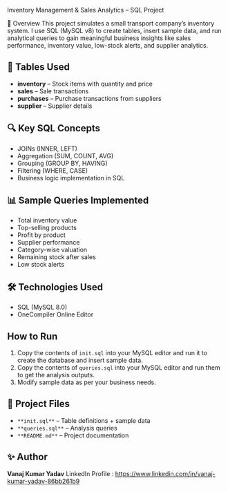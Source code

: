 Inventory Management & Sales Analytics – SQL Project

📌 Overview
This project simulates a small transport company’s inventory system. I use SQL (MySQL v8) to create tables, insert sample data, and run analytical queries to gain meaningful business insights like sales performance, inventory value, low-stock alerts, and supplier analytics.

## 🧱 Tables Used
- **inventory** – Stock items with quantity and price
- **sales** – Sale transactions
- **purchases** – Purchase transactions from suppliers
- **supplier** – Supplier details

## 🔍 Key SQL Concepts
- JOINs (INNER, LEFT)
- Aggregation (SUM, COUNT, AVG)
- Grouping (GROUP BY, HAVING)
- Filtering (WHERE, CASE)
- Business logic implementation in SQL

## 📊 Sample Queries Implemented
- Total inventory value
- Top-selling products
- Profit by product
- Supplier performance
- Category-wise valuation
- Remaining stock after sales
- Low stock alerts

## 🛠️ Technologies Used
- SQL (MySQL 8.0)
- OneCompiler Online Editor

## How to Run
1. Copy the contents of `init.sql` into your MySQL editor and run it to create the database and insert sample data.
2. Copy the contents of `queries.sql` into your MySQL editor and run them to get the analysis outputs.
3. Modify sample data as per your business needs.

## 📁 Project Files
- `**init.sql**` – Table definitions + sample data
- `**queries.sql**` – Analysis queries
- `**README.md**` – Project documentation

## ✨ Author
**Vanaj Kumar Yadav**
LinkedIn Profile : https://www.linkedin.com/in/vanaj-kumar-yadav-86bb261b9
